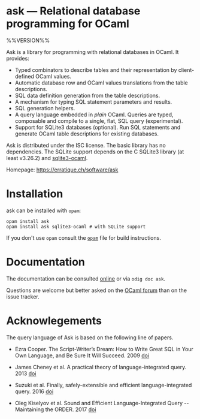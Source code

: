 ask — Relational database programming for OCaml
===============================================
%%VERSION%%

Ask is a library for programming with relational databases in OCaml.
It provides:

* Typed combinators to describe tables and their representation 
  by client-defined OCaml values.
* Automatic database row and OCaml values translations from 
  the table descriptions.
* SQL data definition generation from the table descriptions.
* A mechanism for typing SQL statement parameters and results.
* SQL generation helpers.
* A query language embedded in *plain* OCaml. Queries are typed,
  composable and compile to a single, flat, SQL query (experimental).
* Support for SQLite3 databases (optional). Run SQL statements 
  and generate OCaml table descriptions for existing databases.

Ask is distributed under the ISC license. The basic library has no
dependencies. The SQLite support depends on the C SQLite3 library (at 
least v3.26.2) and [sqlite3-ocaml](https://mmottl.github.io/sqlite3-ocaml/).

Homepage: https://erratique.ch/software/ask

# Installation

ask can be installed with `opam`:

    opam install ask
    opam install ask sqlite3-ocaml # with SQLite support

If you don't use `opam` consult the [`opam`](opam) file for build
instructions.

# Documentation

The documentation can be consulted [online][doc] or via `odig doc ask`.

Questions are welcome but better asked on the [OCaml forum][ocaml-forum] 
than on the issue tracker.

[doc]: https://erratique.ch/software/ask/doc
[ocaml-forum]: https://discuss.ocaml.org/

# Acknowlegements

The query language of Ask is based on the following line of papers.

* Ezra Cooper. The Script-Writer’s Dream: How to Write Great SQL in Your 
  Own Language, and Be Sure It Will Succeed. 2009 
  [doi](https://doi.org/10.1007/978-3-642-03793-1_3)
  
* James Cheney et al. A practical theory of language-integrated query. 2013
  [doi](https://doi.org/10.1145/2544174.2500586)

* Suzuki et al. Finally, safely-extensible and efficient language-integrated 
  query. 2016 
  [doi](https://doi.org/10.1145/2847538.2847542)
  
* Oleg Kiselyov et al. Sound and Efficient Language-Integrated Query -- 
  Maintaining the ORDER. 2017 
  [doi](https://doi.org/10.1007/978-3-319-71237-6_18)
